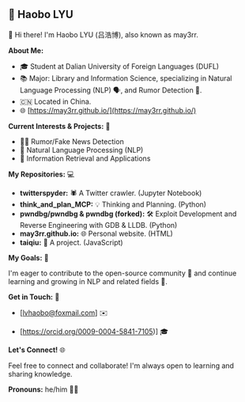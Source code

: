 ## 💜 Haobo LYU

👋 Hi there! I'm Haobo LYU (吕浩博), also known as may3rr.



**About Me:**

* 🎓 Student at Dalian University of Foreign Languages (DUFL)
* 📚 Major: Library and Information Science, specializing in Natural Language Processing (NLP) 🗣️, and Rumor Detection 📰.
* 🇨🇳 Located in China.
* 🌐 [https://may3rr.github.io/](https://may3rr.github.io/)



**Current Interests & Projects:** 🚀

* 🕵️‍♂️ Rumor/Fake News Detection
* 📝 Natural Language Processing (NLP)
* 🧠 Information Retrieval and Applications

**My Repositories:** 💻

* **twitterspyder:** 🕷️ A Twitter crawler. (Jupyter Notebook)
* **think_and_plan_MCP:** 💡 Thinking and Planning. (Python)
* **pwndbg/pwndbg & pwndbg (forked):** 🛠️ Exploit Development and Reverse Engineering with GDB & LLDB. (Python)
* **may3rr.github.io:** 🌐 Personal website. (HTML)
* **taiqiu:** 🎱 A project. (JavaScript)

**My Goals:** 🎯

I'm eager to contribute to the open-source community 🤝 and continue learning and growing in NLP and related fields 🌱.

**Get in Touch:** 📧

* [lvhaobo@foxmail.com] ✉️

* [https://orcid.org/0009-0004-5841-7105)] 🎓

**Let's Connect!** 🌐

Feel free to connect and collaborate! I'm always open to learning and sharing knowledge.


**Pronouns:** he/him 🙋‍♂️
